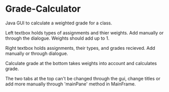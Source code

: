 # Grade-Calculator
Java GUI to calculate a weighted grade for a class.

Left textbox holds types of assignments and thier weights. Add manually or through the dialogue. Weights should add up to 1. 

Right textbox holds assignments, their types, and grades recieved. Add manually or through dialogue. 

Calculate grade at the bottom takes weights into account and calculates grade. 

The two tabs at the top can't be changed through the gui, change titles or add more manually through 'mainPane' method in MainFrame.  
